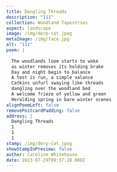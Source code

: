 ```yaml
---
title: Dangling Threads
description: "111"
collection: Woodland Tapestries
aspect: landscape
image: /img/derp-cat.jpeg
metaImage: /img/face.jpg
alt: "111"
poem: |
  
  The woodlands loom starts to wake
  as winter removes its holding brake
  Day and night begin to balance
  A test is run, a simple valance
  Catkins unfurl swaying like threads
  dangling over the woodland bed
  A welcome frieze of yellow and green
  Heralding spring in bare winter scenes
alignPoemLeft: false
removePostcardPadding: false
address: |
  Dangling Threads
  1
  1
  1
stamp: /img/derp-cat.jpeg
showStampInPreview: false
author: Caroline Whitehouse
date: 2023-07-29T09:37:28.080Z
---
```

